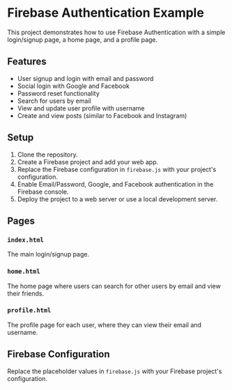 # Firebase Authentication Example

This project demonstrates how to use Firebase Authentication with a simple login/signup page, a home page, and a profile page.

## Features

- User signup and login with email and password
- Social login with Google and Facebook
- Password reset functionality
- Search for users by email
- View and update user profile with username
- Create and view posts (similar to Facebook and Instagram)

## Setup

1. Clone the repository.
2. Create a Firebase project and add your web app.
3. Replace the Firebase configuration in `firebase.js` with your project's configuration.
4. Enable Email/Password, Google, and Facebook authentication in the Firebase console.
5. Deploy the project to a web server or use a local development server.

## Pages

### `index.html`

The main login/signup page.

### `home.html`

The home page where users can search for other users by email and view their friends.

### `profile.html`

The profile page for each user, where they can view their email and username.

## Firebase Configuration

Replace the placeholder values in `firebase.js` with your Firebase project's configuration.